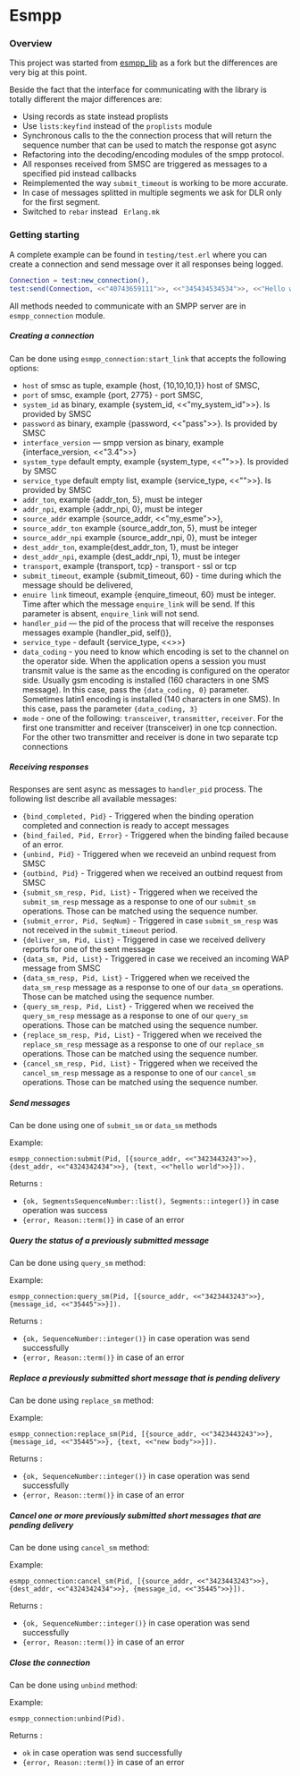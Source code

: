 Esmpp
=========

### Overview

This project was started from [esmpp_lib][1] as a fork but the differences are very big at this point.

Beside the fact that the interface for communicating with the library is totally different the major differences are:

- Using records as state instead proplists
- Use `lists:keyfind` instead of the `proplists` module
- Synchronous calls to the the connection process that will return the sequence number that can be used to match the response got async
- Refactoring into the decoding/encoding modules of the smpp protocol.
- All responses received from SMSC are triggered as messages to a specified pid instead callbacks
- Reimplemented the way `submit_timeout` is working to be more accurate.
- In case of messages splitted in multiple segments we ask for DLR only for the first segment.
- Switched to `rebar` instead ` Erlang.mk`

### Getting starting

A complete example can be found in `testing/test.erl` where you can create a connection and send message over it all responses being logged.

```erlang
Connection = test:new_connection(),
test:send(Connection, <<"40743659111">>, <<"345434534534">>, <<"Hello world sms!">>).
```

All methods needed to communicate with an SMPP server are in `esmpp_connection` module.

##### Creating a connection 

Can be done using `esmpp_connection:start_link` that accepts the following options:

- `host` of smsc as tuple, example {host, {10,10,10,1}} host of SMSC,
- `port` of smsc, example {port, 2775} - port SMSC,
- `system_id` as binary, example {system_id, <<"my_system_id">>}. Is provided by SMSC
- `password` as binary, example {password, <<"pass">>}. Is provided by SMSC
- `interface_version` — smpp version as binary, example {interface_version, <<"3.4">>}
- `system_type` default empty, example {system_type, <<"">>}. Is provided by SMSC
- `service_type` default empty list, example {service_type, <<"">>}. Is provided by SMSC
- `addr_ton`, example {addr_ton, 5}, must be integer
- `addr_npi`, example {addr_npi, 0}, must be integer
- `source_addr` example {source_addr, <<"my_esme">>},
- `source_addr_ton` example {source_addr_ton, 5}, must be integer
- `source_addr_npi` example {source_addr_npi, 0}, must be integer
- `dest_addr_ton`, example{dest_addr_ton, 1}, must be integer
- `dest_addr_npi`, example {dest_addr_npi, 1}, must be integer
- `transport`, example {transport, tcp} - transport - ssl or tcp
- `submit_timeout`, example {submit_timeout, 60} - time during which the message should be delivered,
- `enuire link` timeout, example {enquire_timeout, 60} must be integer. Time after which the message `enquire_link` will be send. If this parameter is absent, `enquire_link` will not send.
- `handler_pid` — the pid of the process that will receive the responses messages example {handler_pid, self()},
- `service_type` - default {service_type, <<>>}
- `data_coding` - you need to know which encoding is set to the channel on the operator side. When the application opens a session you must transmit value is the same as the encoding is configured on the operator side. Usually gsm encoding is installed (160 characters in one SMS message). In this case, pass the `{data_coding, 0}` parameter. Sometimes latin1 encoding is installed (140 characters in one SMS). In this case, pass the parameter `{data_coding, 3}`
- `mode` - one of the following: `transceiver`, `transmitter`, `receiver`. For the first one transmitter and receiver (transceiver) in one tcp connection. For the other two transmitter and receiver is done in two separate tcp connections

##### Receiving responses

Responses are sent async as messages to `handler_pid` process. The following list describe all available messages:

- `{bind_completed, Pid}` - Triggered when the binding operation completed and connection is ready to accept messages
- `{bind_failed, Pid, Error}` - Triggered when the binding failed because of an error.
- `{unbind, Pid}` - Triggered when we receveid an unbind request from SMSC
- `{outbind, Pid}` - Triggered when we received an outbind request from SMSC
- `{submit_sm_resp, Pid, List}` - Triggered when we received the `submit_sm_resp` message as a response to one of our `submit_sm` operations. Those can be matched using the sequence number.
- `{submit_error, Pid, SeqNum}` - Triggered in case `submit_sm_resp` was not received in the `submit_timeout` period.
- `{deliver_sm, Pid, List}` - Triggered in case we received delivery reports for one of the sent message
- `{data_sm, Pid, List}` -  Triggered in case we received an incoming WAP message from SMSC
- `{data_sm_resp, Pid, List}` - Triggered when we received the `data_sm_resp` message as a response to one of our `data_sm` operations. Those can be matched using the sequence number. 
- `{query_sm_resp, Pid, List}` - Triggered when we received the `query_sm_resp` message as a response to one of our `query_sm` operations. Those can be matched using the sequence number.
- `{replace_sm_resp, Pid, List}` - Triggered when we received the `replace_sm_resp` message as a response to one of our `replace_sm` operations. Those can be matched using the sequence number.
- `{cancel_sm_resp, Pid, List}` - Triggered when we received the `cancel_sm_resp` message as a response to one of our `cancel_sm` operations. Those can be matched using the sequence number. 

##### Send messages

Can be done using one of `submit_sm` or `data_sm` methods

Example:

`esmpp_connection:submit(Pid, [{source_addr, <<"3423443243">>}, {dest_addr, <<"4324342434">>}, {text, <<"hello world">>}]).`

Returns : 

- `{ok, SegmentsSequenceNumber::list(), Segments::integer()}` in case operation was success
- `{error, Reason::term()}` in case of an error

##### Query the status of a previously submitted message

Can be done using `query_sm` method:

Example:

`esmpp_connection:query_sm(Pid, [{source_addr, <<"3423443243">>}, {message_id, <<"35445">>}]).`

Returns : 

- `{ok, SequenceNumber::integer()}` in case operation was send successfully
- `{error, Reason::term()}` in case of an error

##### Replace a previously submitted short message that is pending delivery

Can be done using `replace_sm` method:

Example:

`esmpp_connection:replace_sm(Pid, [{source_addr, <<"3423443243">>}, {message_id, <<"35445">>}, {text, <<"new body">>}]).`

Returns : 

- `{ok, SequenceNumber::integer()}` in case operation was send successfully
- `{error, Reason::term()}` in case of an error

##### Cancel one or more previously submitted short messages that are pending delivery

Can be done using `cancel_sm` method:

Example:

`esmpp_connection:cancel_sm(Pid, [{source_addr, <<"3423443243">>}, {dest_addr, <<"4324342434">>}, {message_id, <<"35445">>}]).`

Returns : 

- `{ok, SequenceNumber::integer()}` in case operation was send successfully
- `{error, Reason::term()}` in case of an error

##### Close the connection

Can be done using `unbind` method:

Example:

`esmpp_connection:unbind(Pid).`

Returns : 

- `ok` in case operation was send successfully
- `{error, Reason::term()}` in case of an error

[1]:https://github.com/Alex-Zhuk/esmpp_lib